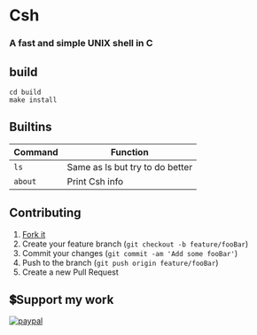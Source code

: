 # Csh
### A fast and simple UNIX shell in C

## build

```
cd build
make install
```
## Builtins

| Command              | Function                                                               |
| -------------------- | ---------------------------------------------------------------------- |
| `ls`| Same as ls but try to do better      |
| `about `| Print Csh info       	|

## Contributing

1. [Fork it](<https://github.com/Mirko-r/extrattor/fork>)
2. Create your feature branch (`git checkout -b feature/fooBar`)
3. Commit your changes (`git commit -am 'Add some fooBar'`)
4. Push to the branch (`git push origin feature/fooBar`)
5. Create a new Pull Request

## 💲Support my work

[![paypal](https://img.shields.io/badge/PayPal-00457C?style=for-the-badge&logo=paypal&logoColor=white)](https://paypal.me/stupidamentepod)

